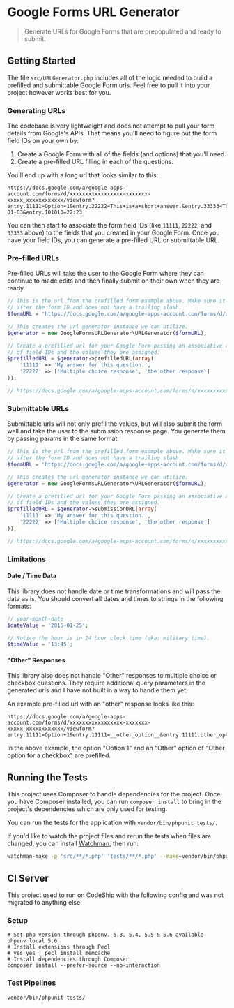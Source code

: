 # Google Forms URL Generator

> Generate URLs for Google Forms that are prepopulated and ready to submit.

## Getting Started

The file `src/URLGenerator.php` includes all of the logic needed to build a
prefilled and submittable Google Form urls. Feel free to pull it into your
project however works best for you.


### Generating URLs

The codebase is very lightweight and does not attempt to pull your form details
from Google's APIs. That means you'll need to figure out the form field IDs
on your own by:

1. Create a Google Form with all of the fields (and options) that you'll need.
1. Create a pre-filled URL filling in each of the questions.

You'll end up with a long url that looks similar to this:

```
https://docs.google.com/a/google-apps-account.com/forms/d/xxxxxxxxxxxxxxxxx-xxxxxxx-xxxxx_xxxxxxxxxxxx/viewform?entry.11111=Option+1&entry.22222=This+is+a+short+answer.&entry.33333=This+is+a+longer+answer.%0A%0AIt+can+have+multiple+lines.&entry.44444=Option+2&entry.55555=5&entry.66666=Column+1&entry.77777=Column+2&entry.88888=Column+3&entry.99999=2016-01-03&entry.101010=22:23
```

You can then start to associate the form field IDs (like `11111`, `22222`, and `33333` above) to the fields that you created in your Google Form. Once you
have your field IDs, you can generate a pre-filled URL or submittable URL.


### Pre-filled URLs

Pre-filled URLs will take the user to the Google Form where they can continue
to made edits and then finally submit on their own when they are ready.

```php
// This is the url from the prefilled form example above. Make sure it ends
// after the form ID and does not have a trailing slash.
$formURL = 'https://docs.google.com/a/google-apps-account.com/forms/d/xxxxxxxxxxxxxxxxx-xxxxxxx-xxxxx_xxxxxxxxxxxx';

// This creates the url generator instance we can utilize.
$generator = new GoogleFormsURLGenerator\URLGenerator($formURL);

// Create a prefilled url for your Google Form passing an associative array
// of field IDs and the values they are assigned.
$prefilledURL = $generator->prefilledURL(array(
    '11111' => 'My answer for this question.',
    '22222' => ['Multiple choice response', 'the other response']
));

// https://docs.google.com/a/google-apps-account.com/forms/d/xxxxxxxxxxxxxxxxx-xxxxxxx-xxxxx_xxxxxxxxxxxx/viewform?entry.11111=My+answer+for+this+question.&entry.22222=Multiple+choice+response&entry.22222=the+other+response
```


### Submittable URLs

Submittable urls will not only prefil the values, but will also submit the form
well and take the user to the submission response page. You generate them by
passing params in the same format:

```php
// This is the url from the prefilled form example above. Make sure it ends
// after the form ID and does not have a trailing slash.
$formURL = 'https://docs.google.com/a/google-apps-account.com/forms/d/xxxxxxxxxxxxxxxxx-xxxxxxx-xxxxx_xxxxxxxxxxxx';

// This creates the url generator instance we can utilize.
$generator = new GoogleFormsURLGenerator\URLGenerator($formURL);

// Create a prefilled url for your Google Form passing an associative array
// of field IDs and the values they are assigned.
$prefilledURL = $generator->submissionURL(array(
    '11111' => 'My answer for this question.',
    '22222' => ['Multiple choice response', 'the other response']
));

// https://docs.google.com/a/google-apps-account.com/forms/d/xxxxxxxxxxxxxxxxx-xxxxxxx-xxxxx_xxxxxxxxxxxx/formResponse?ifq&entry.11111=My+answer+for+this+question.&entry.22222=Multiple+choice+response&entry.22222=the+other+response&submit=Submit
```


### Limitations

#### Date / Time Data

This library does not handle date or time transformations and will pass the data
as is. You should convert all dates and times to strings in the following
formats:

```php
// year-month-date
$dateValue = '2016-01-25';

// Notice the hour is in 24 hour clock time (aka: military time).
$timeValue = '13:45';
```

#### "Other" Responses

This library also does not handle "Other" responses to multiple choice or
checkbox questions. They require additional query parameters in the generated
urls and I have not built in a way to handle them yet.

An example pre-filled url with an "other" response looks like this:

```
https://docs.google.com/a/google-apps-account.com/forms/d/xxxxxxxxxxxxxxxxx-xxxxxxx-xxxxx_xxxxxxxxxxxx/viewform?entry.11111=Option+1&entry.11111=__other_option__&entry.11111.other_option_response=Other+option+for+a+checkbox
```

In the above example, the option "Option 1" and an "Other" option of "Other option for a checkbox" are prefilled.


## Running the Tests

This project uses Composer to handle dependencies for the project. Once you
have Composer installed, you can run `composer install` to bring in the
project's dependencies which are only used for testing.

You can run the tests for the application with `vendor/bin/phpunit tests/`.

If you'd like to watch the project files and rerun the tests when files are
changed, you can install [Watchman](https://facebook.github.io/watchman/),
then run:

```bash
watchman-make -p 'src/**/*.php' 'tests/**/*.php' --make=vendor/bin/phpunit -t tests
```

## CI Server

This project used to run on CodeShip with the following config and was not migrated to anything else:

### Setup

```
# Set php version through phpenv. 5.3, 5.4, 5.5 & 5.6 available
phpenv local 5.6
# Install extensions through Pecl
# yes yes | pecl install memcache
# Install dependencies through Composer
composer install --prefer-source --no-interaction
```

### Test Pipelines

```
vendor/bin/phpunit tests/
```
